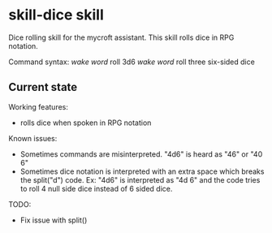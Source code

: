 # skill-dice skill

Dice rolling skill for the mycroft assistant.
This skill rolls dice in RPG notation.

Command syntax: _wake word_ roll 3d6
                _wake word_ roll three six-sided dice

## Current state

Working features:
 - rolls dice when spoken in RPG notation

Known issues:
 - Sometimes commands are misinterpreted. "4d6" is heard as "46" or "40 6"
 - Sometimes dice notation is interpreted with an extra space which breaks the split("d") code. Ex: "4d6" is interpreted as "4d 6" and the code tries to roll 4 null side dice instead of 6 sided dice.

TODO:
 - Fix issue with split()
